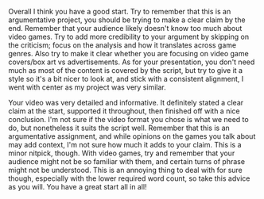 Overall I think you have a good start. Try to remember that this is an argumentative project, you should be trying to make a clear claim by the end. Remember that your audience likely doesn't know too much about video games. Try to add more credibility to your argument by skipping on the criticism; focus on the analysis and how it translates across game genres. Also try to make it clear whether you are focusing on video game covers/box art vs advertisements. As for your presentation, you don't need much as most of the content is covered by the script, but try to give it a style so it's a bit nicer to look at, and stick with a consistent alignment, I went with center as my project was very similar.

Your video was very detailed and informative. It definitely stated a clear claim at the start, supported it throughout, then finished off with a nice conclusion. I'm not sure if the video format you chose is what we need to do, but nonetheless it suits the script well. Remember that this is an argumentative assignment, and while opinions on the games you talk about may add context, I'm not sure how much it adds to your claim. This is a minor nitpick, though. With video games, try and remember that your audience might not be so familiar with them, and certain turns of phrase might not be understood. This is an annoying thing to deal with for sure though, especially with the lower required word count, so take this advice as you will. You have a great start all in all!